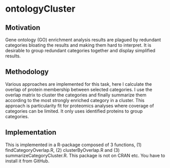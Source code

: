 # ontologyCluster

## Motivation  

Gene ontology (GO) enrichment analysis results are plagued by redundant categories bloating the results and making them hard to interpret.  It is desirable to group redundant categories together and display simplified results.  

## Methodology  

Various approaches are implemented for this task, here I calculate the overlap of protein membership between selected categories.  I use the overlap matrix to cluster the categories and finally summarize them according to the most strongly enriched category in a cluster.  This approach is particularity fit for proteomics analyses where coverage of categories can be limited.  It only uses identified proteins to group categories.  

## Implementation  
This is implemented in a R-package composed of 3 functions, (1) findCategoryOverlap.R, (2) clusterByOverlap.R and (3) summarizeCategoryCluster.R.  This package is not on CRAN etc.  You have to install it from GitHub.  

